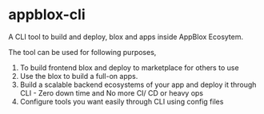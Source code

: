 # appblox-cli

A CLI tool to build and deploy, blox and apps inside AppBlox Ecosytem.

The tool can be used for following purposes,

1. To build frontend blox and deploy to marketplace for others to use
2. Use the blox to build a full-on apps.
3. Build a scalable backend ecosystems of your app and deploy it through CLI - Zero down time and No more CI/ CD or heavy ops
4. Configure tools you want easily through CLI using config files